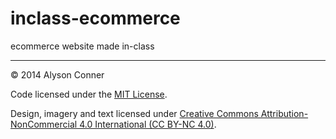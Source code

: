 inclass-ecommerce
=================

ecommerce website made in-class

---

© 2014 Alyson Conner

Code licensed under the [MIT License](LICENSE).

Design, imagery and text licensed under [Creative Commons Attribution-NonCommercial 4.0 International (CC BY-NC 4.0)](http://creativecommons.org/licenses/by-nc/4.0/).


